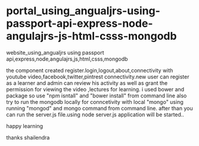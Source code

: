 # portal_using_angualjrs-using-passport-api-express-node-angulajrs-js-html-csss-mongodb
website_using_angualjrs using passport api,express,node,angulajrs,js,html,csss,mongodb

the component created
register.login,logout,about,connectivity with youtube video,facebook,twitter,pintrest connectivity.new user can register as a learner
and admin can review his activity as well as grant the permission for viewing the video ,lectures for learning.
i used bower and package so use "npm isntall" and "bower install" from command line
also try to run the mongodb locally for conncetivity with local "mongo" using running "mongod" and mongo command from command line.
after than you can run the server.js file.using node server.js application will be started..


happy learning

thanks
shailendra
